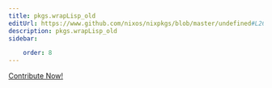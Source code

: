 ```yaml
---
title: pkgs.wrapLisp_old
editUrl: https://www.github.com/nixos/nixpkgs/blob/master/undefined#L26127C18
description: pkgs.wrapLisp_old
sidebar:

    order: 8
---
```


<a href="https://www.github.com/nixos/nixpkgs/blob/master/undefined#L26127C18">Contribute Now!</a>



